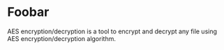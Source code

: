 # Foobar

AES encryption/decryption is a tool to encrypt and decrypt any file using AES encryption/decryption algorithm.

